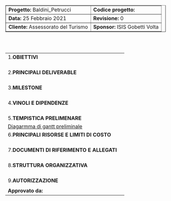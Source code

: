 <!DOCTYPE html>
<html>
    <head>
        <link href="https://cdn.jsdelivr.net/npm/bootstrap@5.0.0-beta2/dist/css/bootstrap.min.css" rel="stylesheet" integrity="sha384-BmbxuPwQa2lc/FVzBcNJ7UAyJxM6wuqIj61tLrc4wSX0szH/Ev+nYRRuWlolflfl" crossorigin="anonymous">
    </head>
    <body>
        <form>
            <table border='1' align="center">
                <tr><td><b>Progetto:</b> Baldini_Petrucci</td> <td><b>Codice progetto:</b></td></tr>
                <tr><td><b>Data:</b> 25 Febbraio 2021</td> <td><b>Revisione:</b> 0</td></tr>
                <tr><td><b>Cliente:</b> Assessorato del Turismo</td> <td><b>Sponsor:</b> ISIS Gobetti Volta</td></tr>
            </table>
        </form>
    <br>
    <br>
        <form>
            <table class="table table-striped">
                    <tr><td>1.<b>OBIETTIVI</b></td></tr>
                    <tr><td>
                        <p> </p>
                    </td></tr>
                    <tr><td>2.<b>PRINCIPALI DELIVERABLE</b></td></tr>
                    <tr><td>
                        <p> </p>
                    </td></tr>
                    <tr><td>3.<b>MILESTONE</b></td></tr>
                    <tr><td>
                        <p> </p>
                    </td></tr>
                    <tr><td>4.<b>VINOLI E DIPENDENZE</b></td></tr>
                    <tr><td>
                        <p> </p>
                    </td></tr>
                    <tr><td>5.<b>TEMPISTICA PRELIMENARE</b></td></tr>
                    <tr><td>
                        <a href=''>Diagarmma di gantt preliminale</a>
                    </td></tr>
                    <tr><td>6.<b>PRINCIPALI RISORSE E LIMITI DI COSTO</b></td></tr>
                    <tr><td>
                        <p> </p>
                    </td></tr>
                    <tr><td>7.<b>DOCUMENTI DI RIFERIMENTO E ALLEGATI</b></td></tr>
                    <tr><td>
                        <p> </p>
                    </td></tr>
                    <tr><td>8.<b>STRUTTURA ORGANIZZATIVA</b></td></tr>
                    <tr><td>
                        <p> </p>
                    </td></tr>
                    <tr><td>9.<b>AUTORIZZAZIONE</b></td></tr>
                    <tr><td>
                            <tr><td><b>Approvato da:</b></td> <td></td></tr>
                    </td></tr>
            </table>
        </form>
    </body>
</html>
